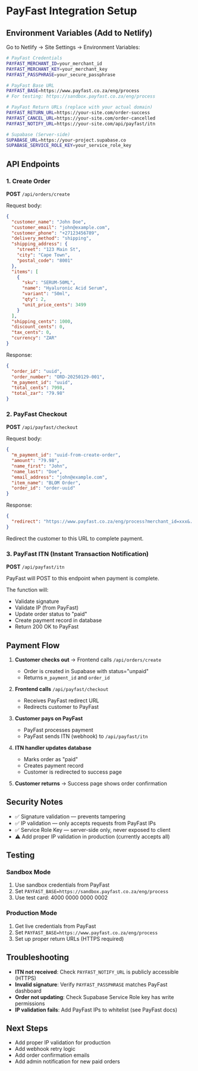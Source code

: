 # PayFast Integration Setup

## Environment Variables (Add to Netlify)

Go to Netlify → Site Settings → Environment Variables:

```bash
# PayFast Credentials
PAYFAST_MERCHANT_ID=your_merchant_id
PAYFAST_MERCHANT_KEY=your_merchant_key
PAYFAST_PASSPHRASE=your_secure_passphrase

# PayFast Base URL
PAYFAST_BASE=https://www.payfast.co.za/eng/process
# For testing: https://sandbox.payfast.co.za/eng/process

# PayFast Return URLs (replace with your actual domain)
PAYFAST_RETURN_URL=https://your-site.com/order-success
PAYFAST_CANCEL_URL=https://your-site.com/order-cancelled
PAYFAST_NOTIFY_URL=https://your-site.com/api/payfast/itn

# Supabase (Server-side)
SUPABASE_URL=https://your-project.supabase.co
SUPABASE_SERVICE_ROLE_KEY=your_service_role_key
```

## API Endpoints

### 1. Create Order
**POST** `/api/orders/create`

Request body:
```json
{
  "customer_name": "John Doe",
  "customer_email": "john@example.com",
  "customer_phone": "+27123456789",
  "delivery_method": "shipping",
  "shipping_address": {
    "street": "123 Main St",
    "city": "Cape Town",
    "postal_code": "8001"
  },
  "items": [
    {
      "sku": "SERUM-50ML",
      "name": "Hyaluronic Acid Serum",
      "variant": "50ml",
      "qty": 2,
      "unit_price_cents": 3499
    }
  ],
  "shipping_cents": 1000,
  "discount_cents": 0,
  "tax_cents": 0,
  "currency": "ZAR"
}
```

Response:
```json
{
  "order_id": "uuid",
  "order_number": "ORD-20250129-001",
  "m_payment_id": "uuid",
  "total_cents": 7998,
  "total_zar": "79.98"
}
```

### 2. PayFast Checkout
**POST** `/api/payfast/checkout`

Request body:
```json
{
  "m_payment_id": "uuid-from-create-order",
  "amount": "79.98",
  "name_first": "John",
  "name_last": "Doe",
  "email_address": "john@example.com",
  "item_name": "BLOM Order",
  "order_id": "order-uuid"
}
```

Response:
```json
{
  "redirect": "https://www.payfast.co.za/eng/process?merchant_id=xxx&..."
}
```

Redirect the customer to this URL to complete payment.

### 3. PayFast ITN (Instant Transaction Notification)
**POST** `/api/payfast/itn`

PayFast will POST to this endpoint when payment is complete.

The function will:
- Validate signature
- Validate IP (from PayFast)
- Update order status to "paid"
- Create payment record in database
- Return 200 OK to PayFast

## Payment Flow

1. **Customer checks out** → Frontend calls `/api/orders/create`
   - Order is created in Supabase with status="unpaid"
   - Returns `m_payment_id` and `order_id`

2. **Frontend calls** `/api/payfast/checkout`
   - Receives PayFast redirect URL
   - Redirects customer to PayFast

3. **Customer pays on PayFast**
   - PayFast processes payment
   - PayFast sends ITN (webhook) to `/api/payfast/itn`

4. **ITN handler updates database**
   - Marks order as "paid"
   - Creates payment record
   - Customer is redirected to success page

5. **Customer returns** → Success page shows order confirmation

## Security Notes

- ✅ Signature validation — prevents tampering
- ✅ IP validation — only accepts requests from PayFast IPs
- ✅ Service Role Key — server-side only, never exposed to client
- ⚠️ Add proper IP validation in production (currently accepts all)

## Testing

### Sandbox Mode
1. Use sandbox credentials from PayFast
2. Set `PAYFAST_BASE=https://sandbox.payfast.co.za/eng/process`
3. Use test card: 4000 0000 0000 0002

### Production Mode
1. Get live credentials from PayFast
2. Set `PAYFAST_BASE=https://www.payfast.co.za/eng/process`
3. Set up proper return URLs (HTTPS required)

## Troubleshooting

- **ITN not received**: Check `PAYFAST_NOTIFY_URL` is publicly accessible (HTTPS)
- **Invalid signature**: Verify `PAYFAST_PASSPHRASE` matches PayFast dashboard
- **Order not updating**: Check Supabase Service Role key has write permissions
- **IP validation fails**: Add PayFast IPs to whitelist (see PayFast docs)

## Next Steps

- Add proper IP validation for production
- Add webhook retry logic
- Add order confirmation emails
- Add admin notification for new paid orders

